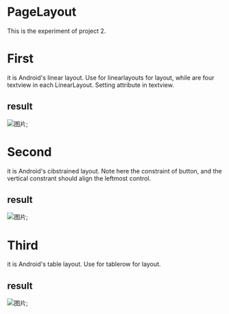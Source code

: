 # PageLayout
This is the experiment of project 2.

# First 
it is Android's linear layout. Use for linearlayouts for layout, while are four textview in each LinearLayout. Setting attribute in textview.

## result
![图片](https://github.com/yxjjb/Test2/1.png);

# Second
it is Android's cibstrained layout. Note here the constraint of button, and the vertical constrant should align the leftmost control.

## result
![图片](https://github.com/yxjjb/Test2/2.png);


# Third
it is Android's table layout. Use for tablerow for layout.

## result
![图片](https://github.com/yxjjb/Test2/3.png);

